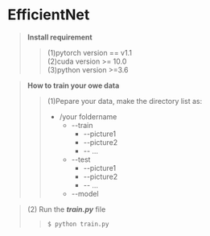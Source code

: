 # EfficientNet
>**Install requirement**  
>>(1)pytorch version == v1.1  
>>(2)cuda version >= 10.0  
>>(3)python version >=3.6  

>**How to train your owe data**   
>>(1)Pepare your data, make the directory list as:
>>   * /your foldername  
>>       * --train  
>>         * --picture1  
>>         * --picture2  
>>         * -- ...  
>>       * --test  
>>         * --picture1  
>>         * --picture2  
>>         * -- ...  
>>      * --model  
  
>(2) Run the ***train.py*** file  
>>     $ python train.py

